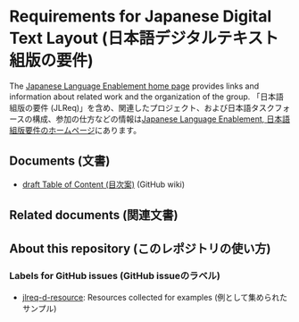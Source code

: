# Requirements for Japanese Digital Text Layout (日本語デジタルテキスト組版の要件)

The [Japanese Language Enablement home page](https://w3c.github.io/jlreq/home) provides links and information about related work and the organization of the group. 
「日本語組版の要件 (JLReq)」を含め、関連したプロジェクト、および日本語タスクフォースの構成、参加の仕方などの情報は[Japanese Language Enablement, 日本語組版要件のホームページ](https://w3c.github.io/jlreq/home)にあります。

## Documents (文書)

* [draft Table of Content (目次案)](https://github.com/w3c/jlreq-d/wiki/jlreq-d-ToC-draft) (GitHub wiki)

## Related documents (関連文書)


## About this repository (このレポジトリの使い方)

### Labels for GitHub issues (GitHub issueのラベル)

* [jlreq-d-resource](https://github.com/w3c/jlreq-d/issues?q=is%3Aissue+label%3Ajlreq-d-resource): Resources collected for examples (例として集められたサンプル)
